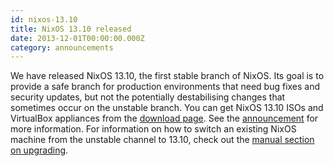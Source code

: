 ```yaml
---
id: nixos-13.10
title: NixOS 13.10 released
date: 2013-12-01T00:00:00.000Z
category: announcements
---
```


We have released NixOS 13.10, the first stable branch of NixOS. Its goal is to provide a safe branch for production environments that need bug fixes and security updates, but not the potentially destabilising changes that sometimes occur on the unstable branch. You can get NixOS 13.10 ISOs and VirtualBox appliances from the [download page](/download). See the [announcement](https://web.archive.org/web/20200423231710/https://releases.nixos.org/nix-dev/2013-October/011941.html) for more information. For information on how to switch an existing NixOS machine from the unstable channel to 13.10, check out the [manual section on upgrading](/manual/nixos/stable/#sec-upgrading).
